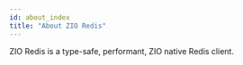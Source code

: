 ```yaml
---
id: about_index
title: "About ZIO Redis"
---
```


ZIO Redis is a type-safe, performant, ZIO native Redis client.

